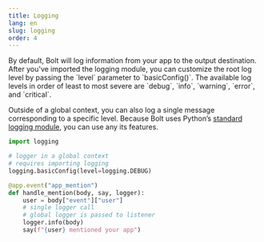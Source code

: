 ```yaml
---
title: Logging
lang: en
slug: logging
order: 4
---
```


<div class="section-content">
By default, Bolt will log information from your app to the output destination. After you've imported the logging module, you can customize the root log level by passing the `level` parameter to `basicConfig()`. The available log levels in order of least to most severe are `debug`, `info`, `warning`, `error`, and `critical`. 

Outside of a global context, you can also log a single message corresponding to a specific level. Because Bolt uses Python’s [standard logging module](https://docs.python.org/2/library/logging.html), you can use any its features.
</div>

```python
import logging

# logger in a global context
# requires importing logging
logging.basicConfig(level=logging.DEBUG)

@app.event("app_mention")
def handle_mention(body, say, logger):
    user = body["event"]["user"]
    # single logger call
    # global logger is passed to listener
    logger.info(body)
    say(f"{user} mentioned your app")
```